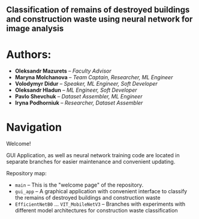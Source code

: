## Classification of remains of destroyed buildings and construction waste using neural network for image analysis

# Authors:
- **Oleksandr Mazurets** – *Faculty Advisor*
- **Maryna Molchanova** – *Team Captain, Researcher, ML Engineer*
- **Volodymyr Didur** – *Speaker, ML Engineer, Soft Developer*
- **Oleksandr Hladun** – *ML Engineer, Soft Developer*
- **Pavlo Shevchuk** – *Dataset Assembler, ML Engineer*
- **Iryna Podhorniuk** – *Researcher, Dataset Assembler*

# Navigation
Welcome!

GUI Application, as well as neural network training code are located in separate branches for easier maintenance and convenient updating.

Repository map:

- `main` – This is the "welcome page" of the repository.
- `gui_app` – A graphical application with convenient interface to classify the remains of destroyed buildings and construction waste
- `EfficientNetB0` ... `VIT_MobileNetV3` – Branches with experiments with different model architectures for construction waste classification
